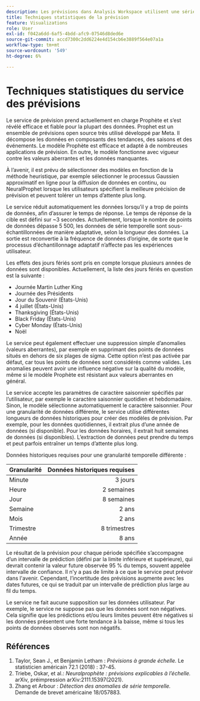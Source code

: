 ```yaml
---
description: Les prévisions dans Analysis Workspace utilisent une série de techniques statistiques avancées pour déterminer les valeurs des prévisions.
title: Techniques statistiques de la prévision
feature: Visualizations
role: User
exl-id: f042a6dd-6af5-4bdd-afc9-07546d8ded6e
source-git-commit: accd7300c2dd6224e4d154cb6e3889f564e07a1a
workflow-type: tm+mt
source-wordcount: '549'
ht-degree: 6%

---
```


# Techniques statistiques du service des prévisions

Le service de prévision prend actuellement en charge Prophète et s’est révélé efficace et fiable pour la plupart des données. Prophet est un ensemble de prévisions open source très utilisé développé par Meta. Il décompose les données en composants des tendances, des saisons et des événements. Le modèle Prophète est efficace et adapté à de nombreuses applications de prévision. En outre, le modèle fonctionne avec vigueur contre les valeurs aberrantes et les données manquantes.

À l’avenir, il est prévu de sélectionner des modèles en fonction de la méthode heuristique, par exemple sélectionner le processus Gaussien approximatif en ligne pour la diffusion de données en continu, ou NeuralProphet lorsque les utilisateurs spécifient la meilleure précision de prévision et peuvent tolérer un temps d’attente plus long.

Le service réduit automatiquement les données lorsqu’il y a trop de points de données, afin d’assurer le temps de réponse. Le temps de réponse de la cible est défini sur ~3 secondes. Actuellement, lorsque le nombre de points de données dépasse 5 500, les données de série temporelle sont sous-échantillonnées de manière adaptative, selon la longueur des données. La sortie est reconvertie à la fréquence de données d’origine, de sorte que le processus d’échantillonnage adaptatif n’affecte pas les expériences utilisateur.

Les effets des jours fériés sont pris en compte lorsque plusieurs années de données sont disponibles. Actuellement, la liste des jours fériés en question est la suivante :

* Journée Martin Luther King
* Journée des Présidents
* Jour du Souvenir (États-Unis)
* 4 juillet (États-Unis)
* Thanksgiving (États-Unis)
* Black Friday (États-Unis)
* Cyber Monday (États-Unis)
* Noël

Le service peut également effectuer une suppression simple d’anomalies (valeurs aberrantes), par exemple en supprimant des points de données situés en dehors de six plages de sigma. Cette option n’est pas activée par défaut, car tous les points de données sont considérés comme valides. Les anomalies peuvent avoir une influence négative sur la qualité du modèle, même si le modèle Prophète est résistant aux valeurs aberrantes en général.

Le service accepte les paramètres de caractère saisonnier spécifiés par l’utilisateur, par exemple le caractère saisonnier quotidien et hebdomadaire. Sinon, le modèle sélectionne automatiquement le caractère saisonnier. Pour une granularité de données différente, le service utilise différentes longueurs de données historiques pour créer des modèles de prévision. Par exemple, pour les données quotidiennes, il extrait plus d’une année de données (si disponible). Pour les données horaires, il extrait huit semaines de données (si disponibles). L’extraction de données peut prendre du temps et peut parfois entraîner un temps d’attente plus long.

Données historiques requises pour une granularité temporelle différente :

| Granularité | Données historiques requises |
|---|--:|
| Minute | 3 jours |
| Heure  | 2 semaines |
| Jour | 8 semaines |
| Semaine | 2 ans |
| Mois | 2 ans |
| Trimestre | 8 trimestres |
| Année | 8 ans |


Le résultat de la prévision pour chaque période spécifiée s’accompagne d’un intervalle de prédiction (défini par la limite inférieure et supérieure), qui devrait contenir la valeur future observée 95 % du temps, souvent appelée intervalle de confiance. Il n&#39;y a pas de limite à ce que le service peut prévoir dans l&#39;avenir. Cependant, l’incertitude des prévisions augmente avec les dates futures, ce qui se traduit par un intervalle de prédiction plus large au fil du temps.

Le service ne fait aucune supposition sur les données utilisateur. Par exemple, le service ne suppose pas que les données sont non négatives. Cela signifie que les prédictions et/ou leurs limites peuvent être négatives si les données présentent une forte tendance à la baisse, même si tous les points de données observés sont non négatifs.


## Références

1. Taylor, Sean J., et Benjamin Letham : *Prévisions à grande échelle.* Le statisticien américain 72.1 (2018) : 37-45.
1. Triebe, Oskar, et al.: *Neuralprophète : prévisions explicables à l’échelle.* arXiv, préimpression arXiv:2111.15397(2021).
1. Zhang et Arbour : *Détection des anomalies de série temporelle.* Demande de brevet américaine 18/057883.
